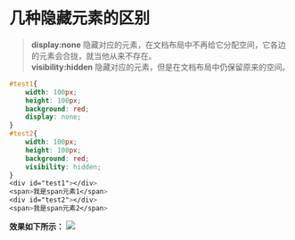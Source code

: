 # 几种隐藏元素的区别

> **display:none** 隐藏对应的元素，在文档布局中不再给它分配空间，它各边的元素会合拢，就当他从来不存在。  
> **visibility:hidden**  隐藏对应的元素，但是在文档布局中仍保留原来的空间。

```css
#test1{
    width: 100px;
    height: 100px;
    background: red;
    display: none;
}
#test2{
    width: 100px;
    height: 100px;
    background: red;
    visibility: hidden;
}
<div id="test1"></div>
<span>我是span元素1</span>
<div id="test2"></div>
<span>我是span元素2</span>
```

**效果如下所示：**
![](https://user-gold-cdn.xitu.io/2019/4/7/169f845df6a6bed9?w=1916&h=642&f=png&s=83680)